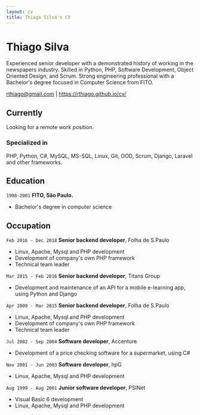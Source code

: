 ```yaml
---
layout: cv
title: Thiago Silva's CV
---
```

# Thiago Silva
Experienced senior developer with a demonstrated history of working in the
newspapers industry. Skilled in Python, PHP, Software Development, Object
Oriented Design, and Scrum. Strong engineering professional with a Bachelor's
degree focused in Computer Science from FITO.

<div id="webaddress">
<a href="mailto:rthiago@gmail.com">rthiago@gmail.com</a>
| <a href="https://rthiago.github.io/cv/">https://rthiago.github.io/cv/</a>
</div>


## Currently

Looking for a remote work position.

### Specialized in

PHP, Python, C#, MySQL, MS-SQL, Linux, Git, OOD, Scrum, Django, Laravel and
other frameworks.



## Education

`1998-2001`
__FITO, São Paulo.__

- Bachelor's degree in computer science



## Occupation


`Feb 2016 - Dec 2018`
__Senior backend developer__, Folha de S.Paulo

- Linux, Apache, Mysql and PHP development
- Development of company's own PHP framework
- Technical team leader


`Mar 2015 - Feb 2016`
__Senior backend developer__, Titans Group

- Development and maintenance of an API for a mobile e-learning app, using
Python and Django


`Apr 2009 - Mar 2015`
__Senior backend developer__, Folha de S.Paulo

- Linux, Apache, Mysql and PHP development
- Development of company's own PHP framework
- Technical team leader


`Jul 2002 - Sep 2004`
__Software developer__, Accenture

- Development of a price checking software for a supermarket, using C#


`Nov 2001 - Jun 2003`
__Software developer__, hpG

- Linux, Apache, Mysql and PHP development


`Aug 1999 - Aug 2001`
__Junior software developer__, PSINet

- Visual Basic 6 development
- Linux, Apache, Mysql and PHP development



<!-- ### Footer

Last updated: Feb 2019 -->


